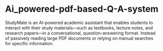 # Ai_powered-pdf-based-Q-A-system
StudyMate is an AI-powered academic assistant that enables students to interact with their study materials—such as textbooks, lecture notes, and research papers—in a conversational, question-answering format. Instead of passively reading large PDF documents or relying on manual searches for specific information.
